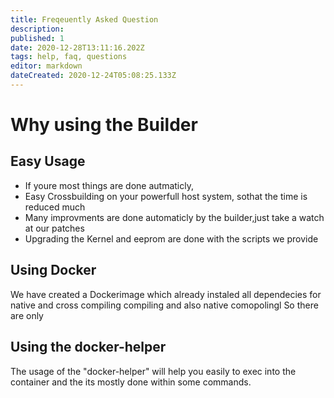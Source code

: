 ```yaml
---
title: Freqeuently Asked Question
description: 
published: 1
date: 2020-12-28T13:11:16.202Z
tags: help, faq, questions
editor: markdown
dateCreated: 2020-12-24T05:08:25.133Z
---
```


# Why using the Builder 

## Easy Usage
- If youre most things are done autmaticly, 
- Easy Crossbuilding on your powerfull host system, sothat the time is reduced much
- Many improvments are done automaticly by the builder,just take a watch at our patches
- Upgrading the Kernel and eeprom are done with the scripts we provide

## Using Docker

We have created a Dockerimage which already instaled all dependecies for native and cross compiling compiling and also native comopolingl So there are only 

## Using the docker-helper

The usage of the "docker-helper" will help you easily to exec into the container and the its mostly done within some commands. 